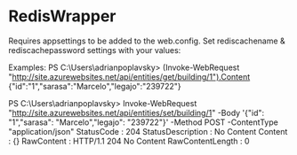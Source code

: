 # RedisWrapper

Requires appsettings to be added to the web.config. Set rediscachename & rediscachepassword settings with your values:
<appSettings>
  <add key="webpages:Version" value="3.0.0.0" />
  <add key="webpages:Enabled" value="false" />
  <add key="ClientValidationEnabled" value="true" />
  <add key="UnobtrusiveJavaScriptEnabled" value="true" />

  <add key="redisCacheName" value="YourRedisCacheName" />
  <add key="redisCachePassword" value="YourRedisCachePassword" />
</appSettings>

Examples:
PS C:\Users\adrianpoplavsky> (Invoke-WebRequest "http://site.azurewebsites.net/api/entities/get/building/1").Content
{"id":"1","sarasa":"Marcelo","legajo":"239722"}

PS C:\Users\adrianpoplavsky> Invoke-WebRequest "http://site.azurewebsites.net/api/entities/set/building/1" -Body '{"id": "1","sarasa": "Marcelo","legajo": "239722"}' -Method POST -ContentType "application/json"
StatusCode        : 204
StatusDescription : No Content
Content           : {}
RawContent        : HTTP/1.1 204 No Content
RawContentLength  : 0
